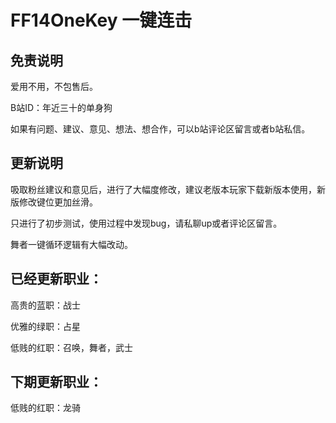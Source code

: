 # FF14OneKey 一键连击

## 免责说明
爱用不用，不包售后。

B站ID：年近三十的单身狗

如果有问题、建议、意见、想法、想合作，可以b站评论区留言或者b站私信。

## 更新说明
吸取粉丝建议和意见后，进行了大幅度修改，建议老版本玩家下载新版本使用，新版修改键位更加丝滑。

只进行了初步测试，使用过程中发现bug，请私聊up或者评论区留言。

舞者一键循环逻辑有大幅改动。

## 已经更新职业：

高贵的蓝职：战士

优雅的绿职：占星

低贱的红职：召唤，舞者，武士

## 下期更新职业：
低贱的红职：龙骑